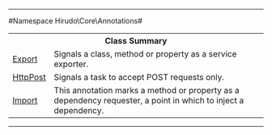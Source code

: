 - - -

#Namespace Hirudo\Core\Annotations#

<table class="title">
<tr><th colspan="2" class="title">Class Summary</th></tr>
<tr><td class="name"><a href="https://github.com/JeyDotC/Hirudo-docs/blob/master/hirudo/core/annotations/export.html">Export</a></td><td class="description">Signals a class, method or property as a service exporter.</td></tr>
<tr><td class="name"><a href="https://github.com/JeyDotC/Hirudo-docs/blob/master/hirudo/core/annotations/httppost.html">HttpPost</a></td><td class="description">Signals a task to accept POST requests only.</td></tr>
<tr><td class="name"><a href="https://github.com/JeyDotC/Hirudo-docs/blob/master/hirudo/core/annotations/import.html">Import</a></td><td class="description">This annotation marks a method or property as a dependency requester, a point in which
to inject a dependency.</td></tr>
</table>

- - -

